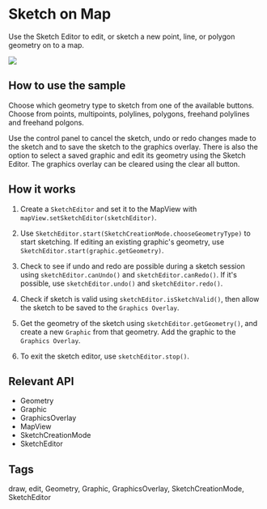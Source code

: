 # Sketch on Map

Use the Sketch Editor to edit, or sketch a new point, line, or polygon geometry on to a map.

![]("SketchOnMap.png)

## How to use the sample

Choose which geometry type to sketch from one of the available buttons. Choose from points, multipoints, polylines, polygons, freehand polylines and freehand polgons.

Use the control panel to cancel the sketch, undo or redo changes made to the sketch and to save the sketch to the graphics overlay. There is also the option to select a saved graphic and edit its geometry using the Sketch Editor. The graphics overlay can be cleared using the clear all button.


## How it works


1. Create a `SketchEditor` and set it to the MapView with `mapView.setSketchEditor(sketchEditor)`.

2. Use `SketchEditor.start(SketchCreationMode.chooseGeometryType)` to start sketching. If editing an existing graphic's geometry, use `SketchEditor.start(graphic.getGeometry)`.

3. Check to see if undo and redo are possible during a sketch session using `sketchEditor.canUndo()` and `sketchEditor.canRedo()`. If it's possible, use `sketchEditor.undo()` and `sketchEditor.redo()`.

4. Check if sketch is valid using `sketchEditor.isSketchValid()`, then allow the sketch to be saved to the `Graphics Overlay`.

5. Get the geometry of the sketch using `sketchEditor.getGeometry()`, and create a new `Graphic` from that geometry. Add the graphic to the `Graphics Overlay`.

6. To exit the sketch editor, use `sketchEditor.stop()`.



## Relevant API



* Geometry
* Graphic
* GraphicsOverlay
* MapView
* SketchCreationMode
* SketchEditor



## Tags

draw, edit, Geometry, Graphic, GraphicsOverlay, SketchCreationMode, SketchEditor

